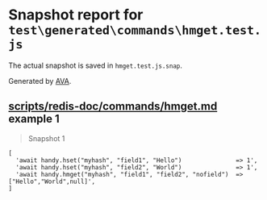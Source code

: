 # Snapshot report for `test\generated\commands\hmget.test.js`

The actual snapshot is saved in `hmget.test.js.snap`.

Generated by [AVA](https://ava.li).

## [scripts/redis-doc/commands/hmget.md](../../../../scripts/redis-doc/commands/hmget.md) example 1

> Snapshot 1

    [
      'await handy.hset("myhash", "field1", "Hello")               => 1',
      'await handy.hset("myhash", "field2", "World")               => 1',
      'await handy.hmget("myhash", "field1", "field2", "nofield")  => ["Hello","World",null]',
    ]
